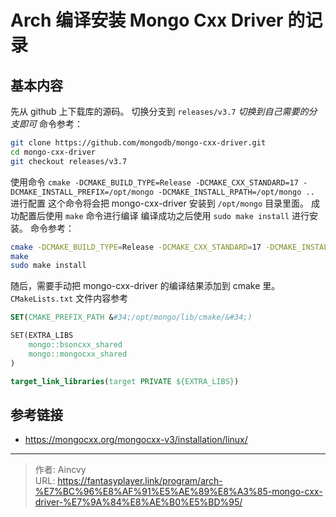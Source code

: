 # Arch 编译安装 Mongo Cxx Driver 的记录


## 基本内容

先从 github 上下载库的源码。
切换分支到 `releases/v3.7`  *切换到自己需要的分支即可*
命令参考： 
```bash
git clone https://github.com/mongodb/mongo-cxx-driver.git
cd mongo-cxx-driver
git checkout releases/v3.7
```

使用命令 `cmake -DCMAKE_BUILD_TYPE=Release -DCMAKE_CXX_STANDARD=17 -DCMAKE_INSTALL_PREFIX=/opt/mongo -DCMAKE_INSTALL_RPATH=/opt/mongo ..`  进行配置
这个命令将会把 mongo-cxx-driver 安装到 `/opt/mongo` 目录里面。 
成功配置后使用 `make` 命令进行编译
编译成功之后使用 `sudo make install` 进行安装。 
命令参考： 
```bash
cmake -DCMAKE_BUILD_TYPE=Release -DCMAKE_CXX_STANDARD=17 -DCMAKE_INSTALL_PREFIX=/opt/mongo -DCMAKE_INSTALL_RPATH=/opt/mongo ..
make
sudo make install
```

随后，需要手动把 mongo-cxx-driver 的编译结果添加到 cmake 里。
`CMakeLists.txt` 文件内容参考
```cmake
SET(CMAKE_PREFIX_PATH &#34;/opt/mongo/lib/cmake/&#34;)

SET(EXTRA_LIBS 
    mongo::bsoncxx_shared
    mongo::mongocxx_shared
)

target_link_libraries(target PRIVATE ${EXTRA_LIBS})
```


## 参考链接

- https://mongocxx.org/mongocxx-v3/installation/linux/


---

> 作者: Aincvy  
> URL: https://fantasyplayer.link/program/arch-%E7%BC%96%E8%AF%91%E5%AE%89%E8%A3%85-mongo-cxx-driver-%E7%9A%84%E8%AE%B0%E5%BD%95/  

